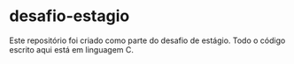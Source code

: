 # desafio-estagio

Este repositório foi criado como parte do desafio de estágio. Todo o código escrito aqui está em linguagem C. 
